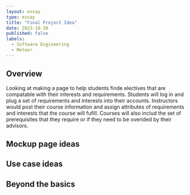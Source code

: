 ```yaml
---
layout: essay
type: essay
title: "Final Project Idea"
date: 2023-10-30
published: false
labels:
  - Software Engineering
  - Meteor
---
```


## Overview
 Looking at making a page to help students finde electives that are compatable with their interests and requirements.  Students will log in and plug a set of requirements and interests into their accounts. 
 Instructors would post their course information and assign attributes of requirements and interests that the course will fufill.  Courses will also includ the set of prerequisites that they require or if they need to be overided by their advisors.
 
## Mockup page ideas

## Use case ideas

## Beyond the basics
